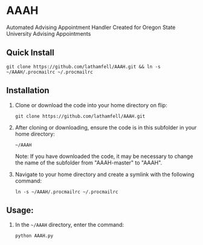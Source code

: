 # AAAH
Automated Advising Appointment Handler
Created for Oregon State University Advising Appointments

## Quick Install

    git clone https://github.com/lathamfell/AAAH.git && ln -s ~/AAAH/.procmailrc ~/.procmailrc

## Installation

1. Clone or download the code into your home directory on flip:

    `git clone https://github.com/lathamfell/AAAH.git`

2. After cloning or downloading, ensure the code is in this subfolder in your home directory:

    `~/AAAH`

    Note: If you have downloaded the code, it may be necessary to change the name of the subfolder from "AAAH-master" to "AAAH".

3. Navigate to your home directory and create a symlink with the following command:

    `ln -s ~/AAAH/.procmailrc ~/.procmailrc`

## Usage:

1. In the `~/AAAH` directory, enter the command:

    `python AAAH.py`

